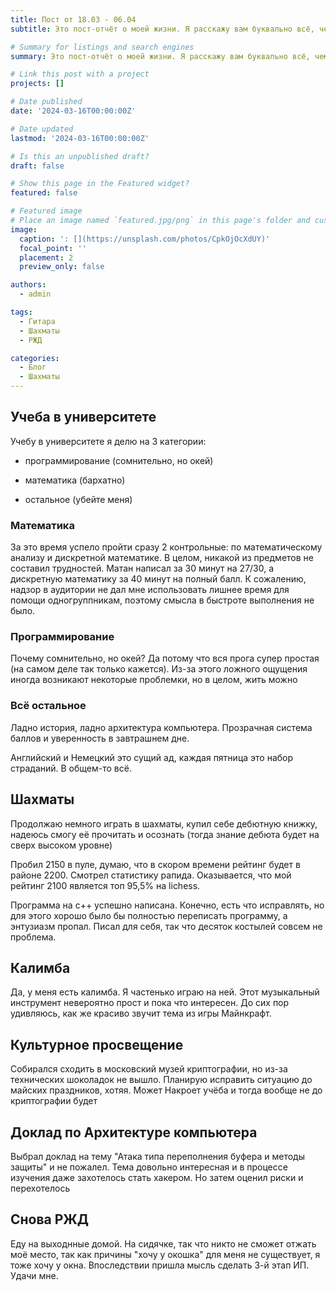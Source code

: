 ```yaml
---
title: Пост от 18.03 - 06.04
subtitle: Это пост-отчёт о моей жизни. Я расскажу вам буквально всё, чем я занимался эти n дней

# Summary for listings and search engines
summary: Это пост-отчёт о моей жизни. Я расскажу вам буквально всё, чем я занимался эти n дней

# Link this post with a project
projects: []

# Date published
date: '2024-03-16T00:00:00Z'

# Date updated
lastmod: '2024-03-16T00:00:00Z'

# Is this an unpublished draft?
draft: false

# Show this page in the Featured widget?
featured: false

# Featured image
# Place an image named `featured.jpg/png` in this page's folder and customize its options here.
image:
  caption: ': [](https://unsplash.com/photos/CpkOjOcXdUY)'
  focal_point: ''
  placement: 2
  preview_only: false

authors:
  - admin

tags:
  - Гитара
  - Шахматы
  - РЖД

categories:
  - Блог
  - Шахматы
---
```


## Учеба в университете

Учебу в университете я делю на 3 категории:

- программирование (сомнительно, но окей)

- математика (бархатно)

- остальное (убейте меня)

### Математика

За это время успело пройти сразу 2 контрольные: по математическому анализу и дискретной математике. В целом, никакой из предметов не составил трудностей. Матан написал за 30 минут на 27/30, а дискретную математику за 40 минут на полный балл. К сожалению, надзор в аудитории не дал мне использовать лишнее время для помощи одногруппникам, поэтому смысла в быстроте выполнения не было.

### Программирование

Почему сомнительно, но окей? Да потому что вся прога супер простая (на самом деле так только кажется). Из-за этого ложного ощущения иногда возникают некоторые проблемки, но в целом, жить можно 

### Всё остальное

Ладно история, ладно архитектура компьютера. Прозрачная система баллов и уверенность в завтрашнем дне.

Английский и Немецкий это сущий ад, каждая пятница это набор страданий. В общем-то всё.

## Шахматы

Продолжаю немного играть в шахматы, купил себе дебютную книжку, надеюсь смогу её прочитать и осознать (тогда знание дебюта будет на сверх высоком уровне)

Пробил 2150 в пуле, думаю, что в скором времени рейтинг будет в районе 2200. Смотрел статистику рапида. Оказывается, что мой рейтинг 2100 является топ 95,5% на lichess.

Программа на с++ успешно написана. Конечно, есть что исправлять, но для этого хорошо было бы полностью переписать программу, а энтузиазм пропал. Писал для себя, так что десяток костылей совсем не проблема.

## Калимба

Да, у меня есть калимба. Я частенько играю на ней. Этот музыкальный инструмент невероятно прост и пока что интересен. До сих пор удивляюсь, как же красиво звучит тема из игры Майнкрафт.

## Культурное просвещение

Собирался сходить в московский музей криптографии, но из-за технических шоколадок не вышло. Планирую исправить ситуацию до майских праздников, хотяя. Может Накроет учёба и тогда вообще не до криптографии будет

## Доклад по Архитектуре компьютера

Выбрал доклад на тему "Атака типа переполнения буфера и методы защиты" и не пожалел. Тема довольно интересная и в процессе изучения даже захотелось стать хакером. Но затем оценил риски и перехотелось

## Снова РЖД

Еду на выходнные домой. На сидячке, так что никто не сможет отжать моё место, так как причины "хочу у окошка" для меня не существует, я тоже хочу у окна. Впоследствии пришла мысль сделать 3-й этап ИП. Удачи мне.



